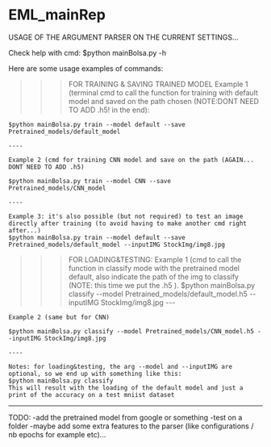 # EML_mainRep
USAGE OF THE ARGUMENT PARSER ON THE CURRENT SETTINGS...

Check help with cmd: $python mainBolsa.py -h

Here are some usage examples of commands:

>>>FOR TRAINING & SAVING TRAINED MODEL
	Example 1 (terminal cmd to call the function for training with default model and saved on the path chosen
	(NOTE:DONT NEED TO ADD .h5! in the end):

	$python mainBolsa.py train --model default --save Pretrained_models/default_model
																
	----
	
	Example 2 (cmd for training CNN model and save on the path (AGAIN... DONT NEED TO ADD .h5)

	$python mainBolsa.py train --model CNN --save Pretrained_models/CNN_model

	----
	
	Example 3: it's also possible (but not required) to test an image directly after training (to avoid having to make another cmd right after...)
	$python mainBolsa.py train --model default --save Pretrained_models/default_model --inputIMG StockImg/img8.jpg


>>>FOR LOADING&TESTING:
	Example 1 (cmd to call the function in classify mode with the pretrained model default, also indicate the path of the img to classify
	(NOTE: this time we put the .h5 ).
	$python mainBolsa.py classify --model Pretrained_models/default_model.h5 --inputIMG StockImg/img8.jpg
	---
	
	Example 2 (same but for CNN)
	
	$python mainBolsa.py classify --model Pretrained_models/CNN_model.h5 --inputIMG StockImg/img8.jpg
	
	----

	Notes: for loading&testing, the arg --model and --inputIMG are optional, so we end up with something like this:
	$python mainBolsa.py classify
	This will result with the loading of the default model and just a print of the accuracy on a test mniist dataset

--------------------------------------
TODO: 
-add the pretrained model from google or something 
-test on a folder
-maybe add some extra features to the parser (like configurations / nb epochs for example etc)...

